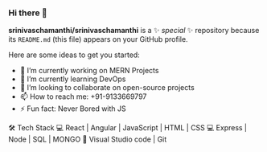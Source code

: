### Hi there 👋


**srinivaschamanthi/srinivaschamanthi** is a ✨ _special_ ✨ repository because its `README.md` (this file) appears on your GitHub profile.

Here are some ideas to get you started:

- 🔭 I’m currently working on MERN Projects
- 🌱 I’m currently learning DevOps
- 👯 I’m looking to collaborate on open-source projects
- 📫 How to reach me: +91-9133669797
- ⚡ Fun fact: Never Bored with JS

🛠 Tech Stack
💻   React | Angular | JavaScript | HTML | CSS
💻   Express | Node | SQL | MONGO 
🔧   Visual Studio code | Git
